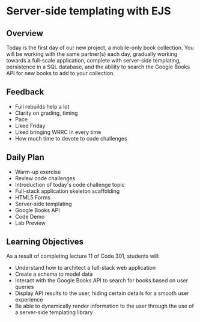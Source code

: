 # Server-side templating with EJS

## Overview

Today is the first day of our new project, a mobile-only book collection. You will be working with the same partner(s) each day, gradually working towards a full-scale application, complete with server-side templating, persistence in a SQL database, and the ability to search the Google Books API for new books to add to your collection.

## Feedback

- Full rebuilds help a lot
- Clarity on grading, timing
- Pace
- Liked Friday
- Liked bringing WRRC in every time
- How much time to devote to code challenges

## Daily Plan

- Warm-up exercise
- Review code challenges
- Introduction of today's code challenge topic
- Full-stack application skeleton scaffolding
- HTML5 Forms
- Server-side templating
- Google Books API
- Code Demo
- Lab Preview

## Learning Objectives

As a result of completing lecture 11 of Code 301, students will:
- Understand how to architect a full-stack web application 
- Create a schema to model data
- Interact with the Google Books API to search for books based on user queries
- Display API results to the user, hiding certain details for a smooth user experience
- Be able to dynamically render information to the user through the use of a server-side templating library
